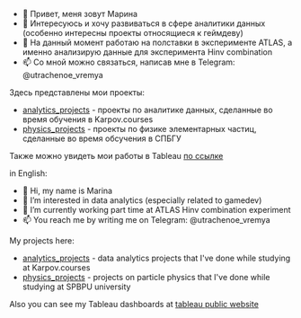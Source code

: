 - 👋 Привет, меня зовут Марина
- 👀 Интересуюсь и хочу развиваться в сфере аналитики данных (особенно интересны проекты относящиеся к геймдеву)
- 🌱 На данный момент работаю на полставки в эксперименте ATLAS, а именно анализирую данные для эксперимента Hinv combination
- 📫 Со мной можно связаться, написав мне в Telegram: @utrachenoe_vremya

Здесь представлены мои проекты:
* [analytics_projects](https://github.com/mpokidova/analytics_projects) - проекты по аналитике данных, сделанные во время обучения в Karpov.courses
* [physics_projects](https://github.com/mpokidova/physics_project) - проекты по физике элементарных частиц, сделанные во время обсучения в СПБГУ

Также можно увидеть мои работы в Tableau [по ссылке](https://public.tableau.com/app/profile/marina.p3868)

in English:


- 👋 Hi, my name is Marina
- 👀 I’m interested in data analytics (especially related to gamedev)
- 🌱 I’m currently working part time at ATLAS Hinv combination experiment 
- 📫 You reach me by writing me on Telegram: @utrachenoe_vremya

My projects here:
* [analytics_projects](https://github.com/mpokidova/analytics_projects) - data analytics projects that I've done while studying at Karpov.courses
* [physics_projects](https://github.com/mpokidova/physics_project) - projects on particle physics that I've done while studying at SPBPU university

Also you can see my Tableau dashboards at [tableau public website](https://public.tableau.com/app/profile/marina.p3868)
